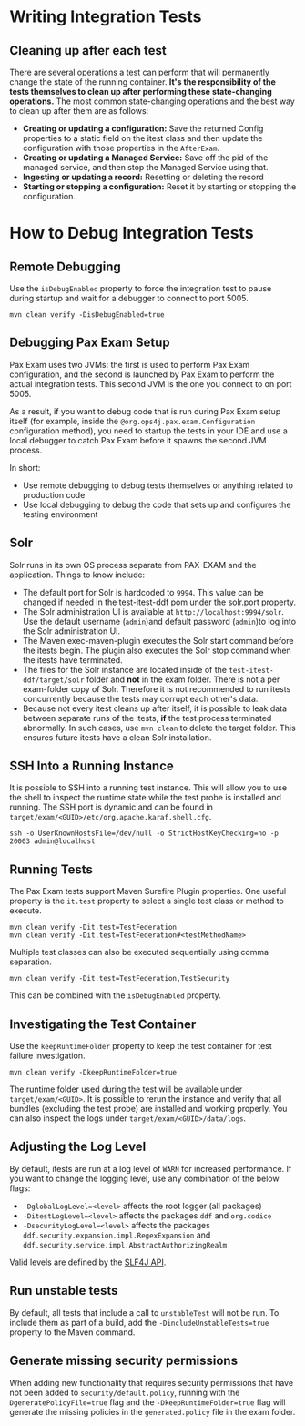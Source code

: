 # Writing Integration Tests

## Cleaning up after each test
There are several operations a test can perform that will permanently change the state of the running container. **It's the responsibility of the tests themselves to clean up after performing these state-changing operations.**
The most common state-changing operations and the best way to clean up after them are as follows:

* **Creating or updating a configuration:** Save the returned Config properties to a static field on the itest class and then update the configuration with those properties in the `AfterExam`.
* **Creating or updating a Managed Service:** Save off the pid of the managed service, and then stop the Managed Service using that.
* **Ingesting or updating a record:** Resetting or deleting the record
* **Starting or stopping a configuration:** Reset it by starting or stopping the configuration.

# How to Debug Integration Tests

## Remote Debugging
Use the `isDebugEnabled` property to force the integration test to pause during startup and wait for a debugger to connect to port 5005.

```
mvn clean verify -DisDebugEnabled=true
```

## Debugging Pax Exam Setup
Pax Exam uses two JVMs: the first is used to perform Pax Exam configuration, and the second is launched by Pax Exam to perform the actual integration tests. This second JVM is the one you connect to on port 5005.

As a result, if you want to debug code that is run during Pax Exam setup itself (for example, inside the `@org.ops4j.pax.exam.Configuration` configuration method), you need to startup the tests in your IDE and use a local debugger to catch Pax Exam before it spawns the second JVM process.

In short:
* Use remote debugging to debug tests themselves or anything related to production code
* Use local debugging to debug the code that sets up and configures the testing environment

## Solr
Solr runs in its own OS process separate from PAX-EXAM and the application. Things to know include:

* The default port for Solr is hardcoded to `9994`. This value can be changed if needed in the test-itest-ddf pom under the solr.port property.
* The Solr administration UI is available at `http://localhost:9994/solr`. Use the default 
username (`admin`)and default password (`admin`)to log into the Solr administration UI.
* The Maven exec-maven-plugin executes the Solr start command before the itests begin. The plugin also executes the Solr stop command when the itests have terminated.
* The files for the Solr instance are located inside of the `test-itest-ddf/target/solr` folder and **not** in the exam folder. There is not a per exam-folder copy of Solr. Therefore it is not
 recommended to run itests concurrently because the tests may corrupt each other's data.
* Because not every itest cleans up after itself, it is possible to leak data between separate runs of the itests, **if** the test process terminated abnormally. In such cases, use `mvn clean` to delete the target folder. This ensures future itests have a clean Solr installation.

## SSH Into a Running Instance
It is possible to SSH into a running test instance. This will allow you to use the shell to inspect the runtime state while the test probe is installed and running. The SSH port is dynamic and can be found in `target/exam/<GUID>/etc/org.apache.karaf.shell.cfg`.

```
ssh -o UserKnownHostsFile=/dev/null -o StrictHostKeyChecking=no -p 20003 admin@localhost
```

## Running Tests
The Pax Exam tests support Maven Surefire Plugin properties. One useful property is the `it.test` property to select a single test class or method to execute.

```
mvn clean verify -Dit.test=TestFederation
mvn clean verify -Dit.test=TestFederation#<testMethodName>
```

Multiple test classes can also be executed sequentially using comma separation.

```
mvn clean verify -Dit.test=TestFederation,TestSecurity
```

This can be combined with the `isDebugEnabled` property.

## Investigating the Test Container
Use the `keepRuntimeFolder` property to keep the test container for test failure investigation.

```
mvn clean verify -DkeepRuntimeFolder=true
```

The runtime folder used during the test will be available under `target/exam/<GUID>`. It is possible to rerun the instance and verify that all bundles (excluding the test probe) are installed and working properly. You can also inspect the logs under `target/exam/<GUID>/data/logs`.

## Adjusting the Log Level
By default, itests are run at a log level of `WARN` for increased performance.
If you want to change the logging level, use any combination of the below flags:
* `-DglobalLogLevel=<level>` affects the root logger (all packages)
* `-DitestLogLevel=<level>` affects the packages `ddf` and `org.codice`
* `-DsecurityLogLevel=<level>` affects the packages `ddf.security.expansion.impl.RegexExpansion` and `ddf.security.service.impl.AbstractAuthorizingRealm`

Valid levels are defined by the [SLF4J API](http://www.slf4j.org/api/org/apache/commons/logging/Log.html).

## Run unstable tests
By default, all tests that include a call to `unstableTest` will not be run. To include them as part of a build, add the `-DincludeUnstableTests=true` property to the Maven command.

## Generate missing security permissions
When adding new functionality that requires security permissions that have
not been added to `security/default.policy`, running with the `DgeneratePolicyFile=true`
flag and the `-DkeepRuntimeFolder=true` flag will generate the missing
policies in the `generated.policy` file in the exam folder.